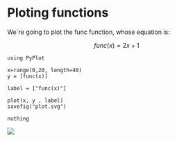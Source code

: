 # Ploting functions

We´re going to plot the func function, whose equation is:

```math
func(x) = 2 x + 1
```

```@eval
using PyPlot

x=range(0,20, length=40)
y = [func(x)]

label = ["func(x)"]

plot(x, y , label)
savefig("plot.svg")

nothing
```

![](plot.svg)